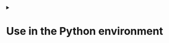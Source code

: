 <details>
<summary><h1>Use in the Python environment</h1></summary>

+ <details>
  <summary><h2>1.1. Import the module</h2></summary>
  content1
  </details>

+ <details>
  <summary><h2>1.2. Export the module</h2></summary>
  content2
  </details>

</details>
